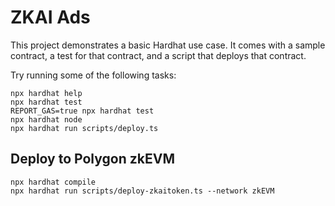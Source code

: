 # ZKAI Ads

This project demonstrates a basic Hardhat use case. It comes with a sample contract, a test for that contract, and a script that deploys that contract.

Try running some of the following tasks:

```shell
npx hardhat help
npx hardhat test
REPORT_GAS=true npx hardhat test
npx hardhat node
npx hardhat run scripts/deploy.ts
```

## Deploy to Polygon zkEVM

```shell
npx hardhat compile
npx hardhat run scripts/deploy-zkaitoken.ts --network zkEVM
```
